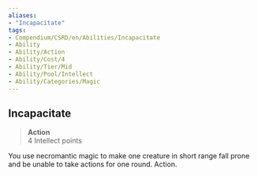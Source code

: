 ```yaml
---
aliases:
- "Incapacitate"
tags:
- Compendium/CSRD/en/Abilities/Incapacitate
- Ability
- Ability/Action
- Ability/Cost/4
- Ability/Tier/Mid
- Ability/Pool/Intellect
- Ability/Categories/Magic
---
```


  
## Incapacitate
>**Action**  
>4 Intellect points
  
You use necromantic magic to make one creature in short range fall prone and be unable to take actions for one round. Action.

